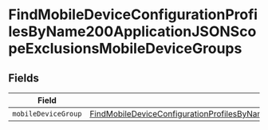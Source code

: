 # FindMobileDeviceConfigurationProfilesByName200ApplicationJSONScopeExclusionsMobileDeviceGroups


## Fields

| Field                                                                                                                                                                                                                                                         | Type                                                                                                                                                                                                                                                          | Required                                                                                                                                                                                                                                                      | Description                                                                                                                                                                                                                                                   |
| ------------------------------------------------------------------------------------------------------------------------------------------------------------------------------------------------------------------------------------------------------------- | ------------------------------------------------------------------------------------------------------------------------------------------------------------------------------------------------------------------------------------------------------------- | ------------------------------------------------------------------------------------------------------------------------------------------------------------------------------------------------------------------------------------------------------------- | ------------------------------------------------------------------------------------------------------------------------------------------------------------------------------------------------------------------------------------------------------------- |
| `mobileDeviceGroup`                                                                                                                                                                                                                                           | [FindMobileDeviceConfigurationProfilesByName200ApplicationJSONScopeExclusionsMobileDeviceGroupsMobileDeviceGroup](../../models/operations/findmobiledeviceconfigurationprofilesbyname200applicationjsonscopeexclusionsmobiledevicegroupsmobiledevicegroup.md) | :heavy_minus_sign:                                                                                                                                                                                                                                            | N/A                                                                                                                                                                                                                                                           |